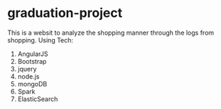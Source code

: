 # graduation-project
This is a websit to analyze the shopping manner through the logs from shopping.
Using Tech:
 1) AngularJS
 2) Bootstrap
 3) jquery
 4) node.js
 5) mongoDB
 6) Spark
 7) ElasticSearch
